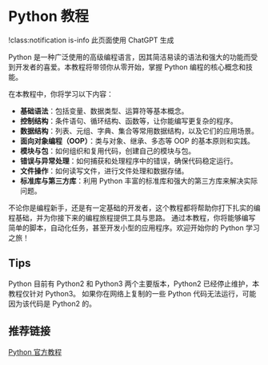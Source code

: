 # Python 教程

!class:notification is-info
此页面使用 ChatGPT 生成

Python 是一种广泛使用的高级编程语言，因其简洁易读的语法和强大的功能而受到开发者的喜爱。本教程将带领你从零开始，掌握 Python 编程的核心概念和技能。

在本教程中，你将学习以下内容：

* **基础语法**：包括变量、数据类型、运算符等基本概念。
* **控制结构**：条件语句、循环结构、函数等，让你能编写更复杂的程序。
* **数据结构**：列表、元组、字典、集合等常用数据结构，以及它们的应用场景。
* **面向对象编程（OOP）**：类与对象、继承、多态等 OOP 的基本原则和实践。
* **模块与包**：如何组织和复用代码，创建自己的模块与包。
* **错误与异常处理**：如何捕获和处理程序中的错误，确保代码稳定运行。
* **文件操作**：如何读写文件，进行文件处理和数据存储。
* **标准库与第三方库**：利用 Python 丰富的标准库和强大的第三方库来解决实际问题。

不论你是编程新手，还是有一定基础的开发者，这个教程都将帮助你打下扎实的编程基础，并为你接下来的编程旅程提供工具与思路。
通过本教程，你将能够编写简单的脚本，自动化任务，甚至开发小型的应用程序。欢迎开始你的 Python 学习之旅！

## Tips

Python 目前有 Python2 和 Python3 两个主要版本，Python2 已经停止维护，本教程仅针对 Python3。
如果你在网络上复制的一些 Python 代码无法运行，可能因为该代码是 Python2 的。

## 推荐链接

[Python 官方教程](https://docs.python.org/3/tutorial/)

